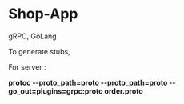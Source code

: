 # Shop-App
gRPC, GoLang


To generate stubs,

For server :

**protoc --proto_path=proto --proto_path=proto --go_out=plugins=grpc:proto order.proto**

